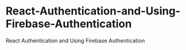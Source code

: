 # React-Authentication-and-Using-Firebase-Authentication
React Authentication and Using Firebase Authentication
